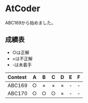 # AtCoder

ABC169から始めました。

## 成績表
* ○は正解
* ×は不正解
* -は未着手

| Contest | A | B | C | D | E | F |
| :--- | :---: | :---: | :---: | :---: | :---: | :---: |
| ABC169 | ○ | × | × | × | - | - |
| ABC170 | ○ | ○ | ○ | × | - | - |
